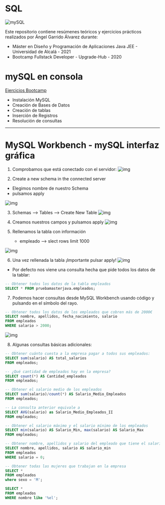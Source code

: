 # SQL
![mySQL](img/mysql-logo.png)

Este repositorio contiene resúmenes teóricos y ejercicios prácticos realizados por Ángel Garrido Álvarez durante: 
* Máster en Diseño y Programación de Aplicaciones Java JEE - Universidad de Alcalá - 2021
* Bootcamp Fullstack Developer - Upgrade-Hub - 2020
# mySQL en consola
[Ejercicios Bootcamp](apuntes.sql)
* Instalación MySQL
* Creación de Bases de Datos
* Creación de tablas
* Inserción de Registros
* Resolución de consultas

________________________________________________________________________

# MySQL Workbench - mySQL interfaz gráfica
1. Comprobamos que está conectado con el servidor:
![img](img/01.png)

2. Create a new schema in the connected server
* Elegimos nombre de nuestro Schema 
* pulsamos apply

![img](img/02.png)

3. Schemas --> Tables --> Create New Table
![img](img/03.png)

4. Creamos nuestros campos y pulsamos apply
![img](img/04.png)

5. Rellenamos la tabla con información
    * empleado --> slect rows limit 1000

![img](img/05.png)

6. Una vez rellenada la tabla ¡Importante pulsar apply!
![img](img/06.png)

* Por defecto nos viene una consulta hecha que pide todos los datos de la tablar:
```sql
-- Obtener todos los datos de la tabla empleados 
SELECT * FROM pruebamasterjava.empleados;
```


7. Podemos hacer consultas desde MySQL Workbench usando código y pulsando en el símbolo del rayo.
```sql
-- Obtener todos los datos de los empleados que cobren más de 2000€
SELECT nombre, apellidos, fecha_nacimiento, salario
FROM empleados
WHERE salario > 2000;
```
![img](img/07.png)

8. Algunas consultas básicas adicionales:

```sql
-- Obtener cuánto cuesta a la empresa pagar a todos sus empleados:
SELECT sum(salario) AS total_salarios
FROM empleados;

-- ¿Qué cantidad de empleados hay en la empresa?
SELECT count(*) AS Cantidad_empleados
FROM empleados;

-- Obtener el salario medio de los empleados
SELECT sum(salario)/count(*) AS Salario_Medio_Empleados
FROM empleados;

-- La consulta anterior equivale a
SELECT AVG(salario) as Salario_Medio_Empleados_II
FROM empleados;

-- Obtener el salario máximo y el salario mínimo de los empleados
SELECT min(salario) AS Salario_Min, max(salario) AS Salario_Max
FROM empleados;

-- Obtener nombre, apellidos y salario del empleado que tiene el salario mínimo.
SELECT nombre, apellidos, salario AS salario_min
FROM empleados
WHERE salario = 0;

-- Obtener todas las mujeres que trabajan en la empresa
SELECT *
FROM empleados
where sexo = 'M';

SELECT *
FROM empleados
WHERE nombre like '%el';
```


